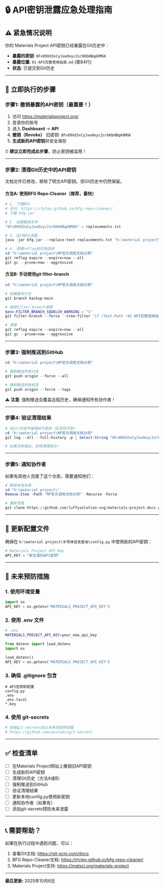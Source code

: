 # 🔒 API密钥泄露应急处理指南

## ⚠️ 紧急情况说明

你的 Materials Project API密钥已经暴露在Git历史中：
- **暴露的密钥**: `8Fv89Xd3xCyJxw9oyc2srbKbHBqA9MGK`
- **暴露位置**: `01-API完整使用指南.md` (第84行)
- **状态**: 已提交到Git历史

---

## 🚨 立即执行的步骤

### 步骤1: 撤销暴露的API密钥（最重要！）

1. 访问 https://materialsproject.org/
2. 登录你的账号
3. 进入 **Dashboard** → **API**
4. **撤销（Revoke）** 旧密钥: `8Fv89Xd3xCyJxw9oyc2srbKbHBqA9MGK`
5. **生成新的API密钥**并安全保存

⏰ **建议立即完成此步骤**，防止密钥被滥用！

---

### 步骤2: 清理Git历史中的API密钥

文档文件已修改，移除了明文API密钥。但Git历史中仍然保留。

#### 方法A: 使用BFG Repo-Cleaner（推荐，最快）

```powershell
# 1. 下载BFG
# 访问: https://rtyley.github.io/bfg-repo-cleaner/
# 下载 bfg.jar

# 2. 创建替换文件
"8Fv89Xd3xCyJxw9oyc2srbKbHBqA9MGK" > replacements.txt

# 3. 运行BFG清理
java -jar bfg.jar --replace-text replacements.txt "h:\material project\MP官方调用文档示例"

# 4. 清理reflog和垃圾回收
cd "h:\material project\MP官方调用文档示例"
git reflog expire --expire=now --all
git gc --prune=now --aggressive
```

#### 方法B: 手动使用git filter-branch

```powershell
cd "h:\material project\MP官方调用文档示例"

# 创建备份分支
git branch backup-main

# 使用filter-branch清理
$env:FILTER_BRANCH_SQUELCH_WARNING = "1"
git filter-branch --force --tree-filter "if (Test-Path '01-API完整使用指南.md') { (Get-Content '01-API完整使用指南.md' -Raw) -replace '8Fv89Xd3xCyJxw9oyc2srbKbHBqA9MGK', 'YOUR_API_KEY_HERE' | Set-Content '01-API完整使用指南.md' -NoNewline }" --tag-name-filter cat -- --all

# 清理
git reflog expire --expire=now --all
git gc --prune=now --aggressive
```

---

### 步骤3: 强制推送到GitHub

```powershell
cd "h:\material project\MP官方调用文档示例"

# 强制推送所有分支
git push origin --force --all

# 强制推送所有标签
git push origin --force --tags
```

⚠️ **注意**: 强制推送会覆盖远程历史，确保通知所有协作者！

---

### 步骤4: 验证清理结果

```powershell
# 在Git历史中搜索API密钥（应该找不到）
cd "h:\material project\MP官方调用文档示例"
git log --all --full-history -p | Select-String "8Fv89Xd3xCyJxw9oyc2srbKbHBqA9MGK"

# 如果没有输出，说明清理成功！
```

---

### 步骤5: 通知协作者

如果有其他人克隆了这个仓库，需要通知他们：

```powershell
# 删除本地仓库
cd "h:\material project\"
Remove-Item -Path "MP官方调用文档示例" -Recurse -Force

# 重新克隆
git clone https://github.com/luffysolution-svg/materials-project-docs.git MP官方调用文档示例
```

---

## 📝 更新配置文件

确保在 `h:\material project\半导体信息查询\config.py` 中使用新的API密钥：

```python
# Materials Project API Key
API_KEY = "新生成的API密钥"
```

---

## 🔐 未来预防措施

### 1. 使用环境变量

```python
import os
API_KEY = os.getenv("MATERIALS_PROJECT_API_KEY")
```

### 2. 使用 .env 文件

```bash
# .env
MATERIALS_PROJECT_API_KEY=your_new_api_key
```

```python
from dotenv import load_dotenv
import os

load_dotenv()
API_KEY = os.getenv("MATERIALS_PROJECT_API_KEY")
```

### 3. 确保 .gitignore 包含

```gitignore
# API密钥和配置
config.py
.env
.env.local
*.key
```

### 4. 使用 git-secrets

```powershell
# 安装git-secrets防止未来的密钥泄露
# https://github.com/awslabs/git-secrets
```

---

## ✅ 检查清单

- [ ] 在Materials Project网站上撤销旧API密钥
- [ ] 生成新的API密钥
- [ ] 清理Git历史（方法A或B）
- [ ] 强制推送到GitHub
- [ ] 验证清理结果
- [ ] 更新本地config.py使用新密钥
- [ ] 通知协作者（如果有）
- [ ] 添加git-secrets预防未来泄露

---

## 📞 需要帮助？

如果在执行过程中遇到问题，可以：
1. 查看Git文档: https://git-scm.com/docs
2. BFG Repo-Cleaner文档: https://rtyley.github.io/bfg-repo-cleaner/
3. Materials Project支持: https://matsci.org/materials-project

---

**最后更新**: 2025年10月6日

